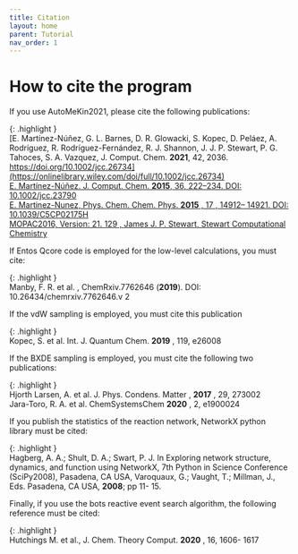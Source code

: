 ```yaml
---
title: Citation
layout: home
parent: Tutorial
nav_order: 1
---
```


# How to cite the program

If you use AutoMeKin2021, please cite the following publications:

{: .highlight }  
[E. Martínez-Núñez, G. L. Barnes, D. R. Glowacki, S. Kopec, D. Peláez, A. Rodríguez, R. Rodríguez-Fernández, R. J. Shannon, J. J. P. Stewart, P. G. Tahoces, S. A. Vazquez, J. Comput. Chem. **2021**, 42, 2036. https://doi.org/10.1002/jcc.26734](https://onlinelibrary.wiley.com/doi/full/10.1002/jcc.26734)  
[E. Martínez-Núñez. J. Comput. Chem. **2015**, 36, 222–234. DOI: 10.1002/jcc.23790](https://onlinelibrary.wiley.com/doi/10.1002/jcc.23790)  
[E. Martinez-Nunez, Phys. Chem. Chem. Phys. **2015** , 17 , 14912– 14921. DOI: 10.1039/C5CP02175H](https://pubs.rsc.org/en/content/articlelanding/2015/cp/c5cp02175h)  
[MOPAC2016, Version: 21. 129 , James J. P. Stewart, Stewart Computational Chemistry](https://github.com/openmopac/mopac)  

If Entos Qcore code is employed for the low-level calculations, you must cite:

{: .highlight }  
Manby, F. R. et al. , ChemRxiv.7762646 (**2019**). DOI: 10.26434/chemrxiv.7762646.v 2

If the vdW sampling is employed, you must cite this publication

{: .highlight }  
Kopec, S. et al. Int. J. Quantum Chem. **2019** , 119, e26008

If the BXDE sampling is employed, you must cite the following two publications:

{: .highlight }  
Hjorth Larsen, A. et al. J. Phys. Condens. Matter , **2017** , 29, 273002  
Jara-Toro, R. A. et al. ChemSystemsChem **2020** , 2, e1900024  

If you publish the statistics of the reaction network, NetworkX python library must be cited:

{: .highlight }  
Hagberg, A. A.; Shult, D. A.; Swart, P. J. In Exploring network structure, dynamics, and function using
NetworkX, 7th Python in Science Conference (SciPy2008), Pasadena, CA USA, Varoquaux, G.;
Vaught, T.; Millman, J., Eds. Pasadena, CA USA, **2008**; pp 11- 15.

Finally, if you use the bots reactive event search algorithm, the following reference must be cited:

{: .highlight }  
Hutchings M. et al., J. Chem. Theory Comput. **2020** , 16, 1606- 1617
